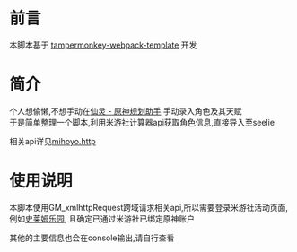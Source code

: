 <!--
 * @Date: 2021-07-10 11:00:00
 * @LastEditors: KeyPJ
 * @Author: KeyPJ
 * @LastEditTime: 2021-12-17 02:12:21
-->

# 前言
本脚本基于 [tampermonkey-webpack-template](https://github.com/lisonge/tampermonkey-webpack-template) 开发

# 简介
个人想偷懒,不想手动在[仙灵 - 原神规划助手](https://seelie.me/) 手动录入角色及其天赋  
于是简单整理一个脚本,利用米游社计算器api获取角色信息,直接导入至seelie

相关api详见[mihoyo.http](mihoyo.http)

# 使用说明
本脚本使用GM_xmlhttpRequest跨域请求相关api,所以需要登录米游社活动页面,例如[史莱姆乐园](https://webstatic.mihoyo.com/ys/event/e20210122-slime/index.html), 且确定已通过米游社已绑定原神账户

其他的主要信息也会在console输出,请自行查看
